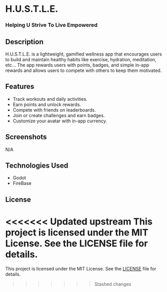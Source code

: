 # H.U.S.T.L.E.

### Helping U Strive To Live Empowered

## Description
H.U.S.T.L.E. is a lightweight, gamified wellness app that encourages users to build and maintain healthy habits like exercise, hydration, meditation, etc... The app rewards users with points, badges, and simple in-app rewards and allows users to compete with others to keep them motivated.

## Features
- Track workouts and daily activities.
- Earn points and unlock rewards.
- Compete with friends on leaderboards.
- Join or create challenges and earn badges.
- Customize your avatar with in-app currency.

## Screenshots

N/A

## Technologies Used
- Godot
- FireBase

## License
<<<<<<< Updated upstream
This project is licensed under the MIT License. See the LICENSE file for details.
=======
This project is licensed under the MIT License. See the [LICENSE](LICENSE) file for details.
>>>>>>> Stashed changes
